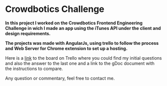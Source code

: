 # Crowdbotics Challenge

**In this project I worked on the Crowdbotics Frontend Engineering Challenge in wich I made an app using the iTunes API under the client and design requirements.**

**The projects was made with AngularJs, using trello to follow the process and Web Server for Chrome extension to set up a hosting.**

Here is a [link](https://trello.com/b/XpoVyR9h/crowdbotics-challenge) to the board on Trello where you could find my initial questions
and also the answer to the last one and a link to the gDoc document with the instructions to compare.


Any question or commentary, feel free to contact me.
